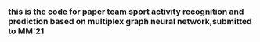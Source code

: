 

### this is the code for paper team sport activity recognition and prediction based on multiplex graph neural network,submitted to MM'21
